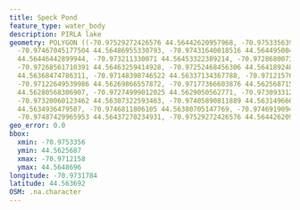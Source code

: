 ```yaml
---
title: Speck Pond
feature_type: water_body
description: PIRLA lake
geometry: POLYGON ((-70.97529272426576 44.56442620957968, -70.97533563961026 44.56463259414928,
  -70.97467045177504 44.56486955330793, -70.97431640018516 44.56449500451757, -70.97347955097183
  44.56446442899944, -70.973211330071 44.56453322389214, -70.97286800731658 44.56469374499203,
  -70.97268561710391 44.56463259414928, -70.97252468456306 44.56418924861514, -70.97208480228501
  44.56368474786311, -70.97148398746522 44.56337134367788, -70.9712157665635 44.56314202247251,
  -70.97122649539986 44.56269866557872, -70.97177366603876 44.56256871550367, -70.97249249805488
  44.56280568306907, -70.97274999012025 44.5629050562771, -70.97309331287377 44.56292034444765,
  -70.97320060123462 44.56307322593463, -70.97405890811889 44.56314966652682, -70.97452024806965
  44.5634936479507, -70.9746811806105 44.56380705147769, -70.97469190944686 44.56418160469677,
  -70.97487429965953 44.56437270234931, -70.97529272426576 44.56442620957968))
geo_error: 0.0
bbox:
  xmin: -70.9753356
  ymin: 44.5625687
  xmax: -70.9712158
  ymax: 44.5648696
longitude: -70.9731784
latitude: 44.563692
OSM: .na.character
---
```

